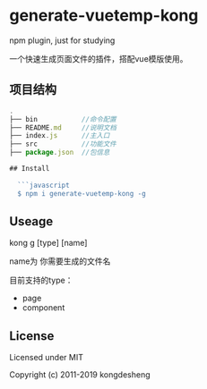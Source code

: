 # generate-vuetemp-kong
npm plugin, just for studying



一个快速生成页面文件的插件，搭配vue模版使用。  


## 项目结构


```javascript
.
├── bin           //命令配置
├── README.md     //说明文档
├── index.js      //主入口
├── src           //功能文件
├── package.json  //包信息

## Install 
  
  ```javascript
  $ npm i generate-vuetemp-kong -g 


```

## Useage

kong g [type] [name]     

name为 你需要生成的文件名
   
   
   目前支持的type：
   
   * page
   * component
  
   
   
##  License

Licensed under MIT

Copyright (c) 2011-2019 kongdesheng
